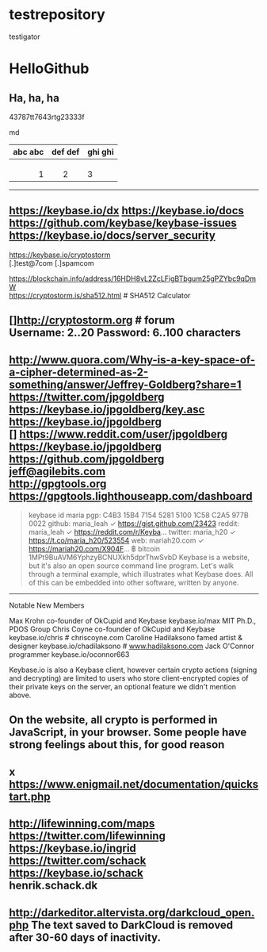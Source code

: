# testrepository
testigator

HelloGithub
===========

Ha, ha, ha
----------


43787tt7643rtg23333f

md

abc abc| def def | ghi ghi
--:|:---:| :---
||
||
||
1|2|3
-----------------
https://keybase.io/dx
https://keybase.io/docs  
https://github.com/keybase/keybase-issues
https://keybase.io/docs/server_security
---
https://keybase.io/cryptostorm  
[.]test@7com
[.]spamcom

https://blockchain.info/address/16HDH8vL2ZcLFigBTbgum25gPZYbc9qDmW  
https://cryptostorm.is/sha512.html # SHA512 Calculator

[]http://cryptostorm.org # forum  
Username: 2..20 
Password: 6..100 characters
----
http://www.quora.com/Why-is-a-key-space-of-a-cipher-determined-as-2-something/answer/Jeffrey-Goldberg?share=1  
https://twitter.com/jpgoldberg  
https://keybase.io/jpgoldberg/key.asc  
https://keybase.io/jpgoldberg  
[] https://www.reddit.com/user/jpgoldberg  
https://keybase.io/jpgoldberg 
https://github.com/jpgoldberg 
jeff@agilebits.com     
http://gpgtools.org
https://gpgtools.lighthouseapp.com/dashboard
----
> keybase id maria
pgp:     C4B3 15B4 7154 5281 5100 1C58 C2A5 977B 0022
github:  maria_leah   ✓ https://gist.github.com/23423
reddit:  maria_leah   ✓ https://reddit.com/r/Keyba...
twitter: maria_h20    ✓ https://t.co/maria_h20/523554
web:     mariah20.com ✓ https://mariah20.com/X904F...
฿ bitcoin 1MPt9BuAVM6YphzyBCNUXkh5dprThwSvbD
 Keybase is a website, but it's also an open source command line program. Let's walk through a terminal example, which illustrates what Keybase does. All of this can be embedded into other software, written by anyone. 
----
Notable New Members

Max Krohn  co-founder of OkCupid and Keybase  keybase.io/max
MIT Ph.D., PDOS Group
Chris Coyne  co-founder of OkCupid and Keybase keybase.io/chris  # chriscoyne.com
Caroline Hadilaksono   famed artist & designer  keybase.io/chadilaksono  # www.hadilaksono.com
Jack O'Connor programmer  keybase.io/oconnor663

 Keybase.io is also a Keybase client, however certain crypto actions (signing and decrypting) are limited to users who store client-encrypted copies of their private keys on the server, an optional feature we didn't mention above. 

 On the website, all crypto is performed in JavaScript, in your browser. Some people have strong feelings about this, for good reason
----
x https://www.enigmail.net/documentation/quickstart.php
----
http://lifewinning.com/maps  
https://twitter.com/lifewinning  
https://keybase.io/ingrid
https://twitter.com/schack  
https://keybase.io/schack  
henrik.schack.dk
----
http://darkeditor.altervista.org/darkcloud_open.php
The text saved to DarkCloud is removed after 30-60 days of inactivity. 
---------------
